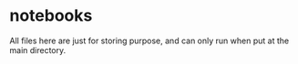 # notebooks

All files here are just for storing purpose, and can only run when put at the main directory.
